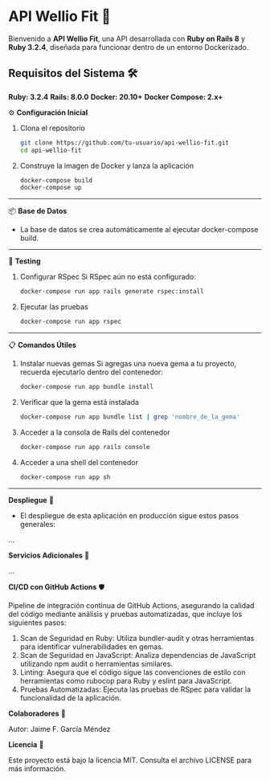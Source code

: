 # API Wellio Fit 🚀

Bienvenido a __API Wellio Fit__, una API desarrollada con __Ruby on Rails 8__ y __Ruby 3.2.4__, diseñada para funcionar dentro de un entorno Dockerizado. 

## Requisitos del Sistema 🛠️

__Ruby: 3.2.4__
__Rails: 8.0.0__
__Docker: 20.10+__
__Docker Compose: 2.x+__

⚙️ **Configuración Inicial** 
1. Clona el repositorio
   ```bash
   git clone https://github.com/tu-usuario/api-wellio-fit.git
   cd api-wellio-fit
2. Construye la imagen de Docker y lanza la aplicación
    ```bash
    docker-compose build
    docker-compose up
****
📦 **Base de Datos**
- La base de datos se crea automáticamente al ejecutar docker-compose build.
****
🧪 **Testing**
1. Configurar RSpec
Si RSpec aún no está configurado:
    ```bash
    docker-compose run app rails generate rspec:install
2. Ejecutar las pruebas
    ```bash
    docker-compose run app rspec
****
📋 **Comandos Útiles**
1. Instalar nuevas gemas
Si agregas una nueva gema a tu proyecto, recuerda ejecutarlo dentro del contenedor:
    ```bash
    docker-compose run app bundle install
2. Verificar que la gema está instalada
    ```bash
    docker-compose run app bundle list | grep 'nombre_de_la_gema'
3. Acceder a la consola de Rails del contenedor
    ```bash
    docker-compose run app rails console
4. Acceder a una shell del contenedor
    ```bash
    docker-compose run app sh
****
**Despliegue** 🚢

- El despliegue de esta aplicación en producción sigue estos pasos generales:

...

**Servicios Adicionales** 🔧

...

**CI/CD con GitHub Actions** 🛡️

Pipeline de integración continua de GitHub Actions, asegurando la calidad del código mediante análisis y pruebas automatizadas, que incluye los siguientes pasos:
1. Scan de Seguridad en Ruby: Utiliza bundler-audit y otras herramientas para identificar vulnerabilidades en gemas.
2. Scan de Seguridad en JavaScript: Analiza dependencias de JavaScript utilizando npm audit o herramientas similares.
3. Linting: Asegura que el código sigue las convenciones de estilo con herramientas como rubocop para Ruby y eslint para JavaScript.
4. Pruebas Automatizadas: Ejecuta las pruebas de RSpec para validar la funcionalidad de la aplicación.

**Colaboradores** 👥

Autor: Jaime F. García Méndez

**Licencia** 📜

Este proyecto está bajo la licencia MIT. Consulta el archivo LICENSE para más información.